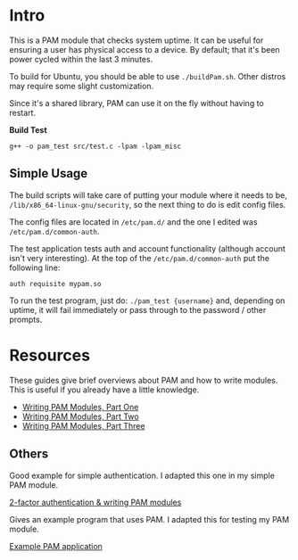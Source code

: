 Intro
=====

This is a PAM module that checks system uptime. It can be useful for ensuring a user has physical access to a device. By default; that it's been power cycled within the last 3 minutes.

To build for Ubuntu, you should be able to use `./buildPam.sh`. Other distros may require some slight customization. 

Since it's a shared library, PAM can use it on the fly without having to restart.

**Build Test**

`g++ -o pam_test src/test.c -lpam -lpam_misc`

Simple Usage
------------

The build scripts will take care of putting your module where it needs to be, `/lib/x86_64-linux-gnu/security`, so the next thing to do is edit config files.

The config files are located in `/etc/pam.d/` and the one I edited was `/etc/pam.d/common-auth`.

The test application tests auth and account functionality (although account isn't very interesting). At the top of the `/etc/pam.d/common-auth` put the following line:

	auth requisite mypam.so


To run the test program, just do: `./pam_test {username}` and, depending on uptime, it will fail immediately or pass through to the password / other prompts.

Resources
=========

These guides give brief overviews about PAM and how to write modules.  This is useful if you already have a little knowledge.

* [Writing PAM Modules, Part One](http://linuxdevcenter.com/pub/a/linux/2002/05/02/pam_modules.html)
* [Writing PAM Modules, Part Two](http://linuxdevcenter.com/pub/a/linux/2002/05/23/pam_modules.html)
* [Writing PAM Modules, Part Three](http://linuxdevcenter.com/pub/a/linux/2002/05/30/pam_modules.html)

Others
------

Good example for simple authentication.  I adapted this one in my simple PAM module.

[2-factor authentication & writing PAM modules](http://ben.akrin.com/?p=1068)

Gives an example program that uses PAM. I adapted this for testing my PAM module.

[Example PAM application](http://www.kernel.org/pub/linux/libs/pam/Linux-PAM-html/adg-example.html)
